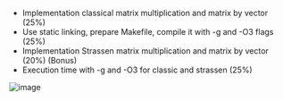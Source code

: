 - Implementation classical matrix multiplication and matrix by vector (25%)
- Use static linking, prepare Makefile, compile it with -g and -O3 flags (25%)
- Implementation Strassen matrix multiplication and matrix by vector (20%) (Bonus)
- Execution time with -g and -O3 for classic and strassen (25%)

![image](https://user-images.githubusercontent.com/49230518/136533444-ce0a9779-879e-435a-8509-5807ff83b70b.png)
